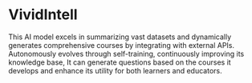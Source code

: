 # VividIntell
This AI model excels in summarizing vast datasets and dynamically generates comprehensive courses by integrating with external APIs.
Autonomously evolves through self-training, continuously improving its knowledge base, It can generate questions based on the courses it develops and enhance its utility for both learners and educators.

